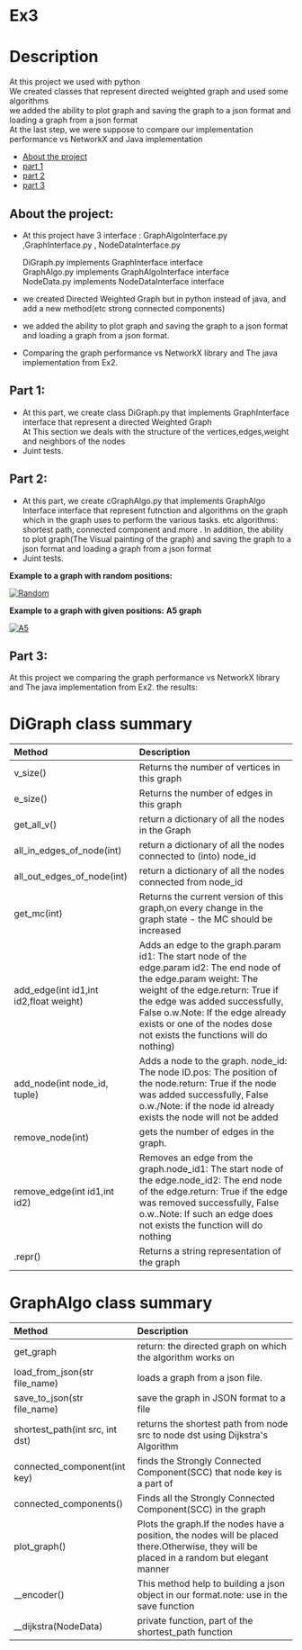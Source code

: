 
# Ex3

# Description
At this project we used with python <br />
We created classes that represent directed weighted graph and used some algorithms <br />
we added the ability to plot graph and saving the graph to a json format and loading a graph from a json format  <br />
At the last step, we were suppose to compare our implementation performance vs NetworkX and Java implementation <br />



* [About the project](#p1)
* [part 1](#p3)
* [part 2](#p4)
* [part 3](#p5)







<a name="p1"></a>
## About the project:
* At this project have 3 interface : GraphAlgoInterface.py ,GraphInterface.py , NodeDataInterface.py <br />

  DiGraph.py implements GraphInterface interface  <br />
  GraphAlgo.py implements GraphAlgoInterface interface <br />
  NodeData.py implements NodeDataInterface interface <br />

* we created Directed Weighted Graph but in python instead of java, and add a new method(etc strong connected components) <br />
* we added the ability to plot graph and saving the graph to a json format and loading a graph from a json format. <br />
* Comparing the graph performance vs NetworkX library and The java implementation from Ex2. <br />


<a name="p3"></a>
## Part 1:
* At this part, we create class DiGraph.py that implements GraphInterface interface that represent a directed Weighted Graph  <br />
  At This section we deals with the structure of the vertices,edges,weight and neighbors of the nodes
* Juint tests.

<a name="p4"></a>
## Part 2:
* At this part, we create cGraphAlgo.py that implements GraphAlgo Interface interface that represent futnction and algorithms on the graph which in the graph uses to perform the various tasks. etc algorithms: shortest path, connected component and more .
In addition, the ability to plot graph(The Visual painting of the graph) and saving the graph to a json format and loading a graph from a json format<br />
* Juint tests.


**Example to a graph with random positions:**


<a href='https://postimages.org/' target='_blank'><img src='https://i.postimg.cc/kMRyY7vg/Random.jpg' border='0' alt='Random'/></a>



**Example to a graph with given positions:**
**A5 graph**
    
    

<a href='https://postimg.cc/4K6ygnXm' target='_blank'><img src='https://i.postimg.cc/8C36Lr3B/A5.png' border='0' alt='A5'/></a>





<a name="p5"></a>
## Part 3:
At this project we comparing the graph performance vs NetworkX library and The java implementation from Ex2.
the results:




# DiGraph class summary
| Method  | Description  |
| :------ |:-------------| 
| v_size()| Returns the number of vertices in this graph |
| e_size()| Returns the number of edges in this graph |
| get_all_v()| return a dictionary of all the nodes in the Graph|
| all_in_edges_of_node(int)| return a dictionary of all the nodes connected to (into) node_id|
| all_out_edges_of_node(int)| return a dictionary of all the nodes connected from node_id|
| get_mc(int)| Returns the current version of this graph,on every change in the graph state - the MC should be increased|
| add_edge(int id1,int id2,float weight)|  Adds an edge to the graph.param id1: The start node of the edge.param id2: The end node of the edge.param weight: The weight of the edge.return: True if the edge was added successfully, False o.w.Note: If the edge already exists or one of the nodes dose not exists the functions will do nothing)|
|add_node(int node_id, tuple)| Adds a node to the graph. node_id: The node ID.pos: The position of the node.return: True if the node was added successfully, False o.w./Note: if the node id already exists the node will not be added|
| remove_node(int)|gets the number of edges in the graph.|
| remove_edge(int id1,int id2)| Removes an edge from the graph.node_id1: The start node of the edge.node_id2: The end node of the edge.return: True if the edge was removed successfully, False o.w..Note: If such an edge does not exists the function will do nothing|
|.repr()| Returns a string representation of the graph|


# GraphAlgo class summary
| Method  | Description  |
| :------ |:-------------| 
| get_graph | return: the directed graph on which the algorithm works on|
| load_from_json(str file_name)| loads a graph from a json file.|
| save_to_json(str file_name)| save the graph in JSON format to a file|
| shortest_path(int src, int dst)| returns the shortest path from node src to node dst using Dijkstra's Algorithm|
| connected_component(int key)| finds the Strongly Connected Component(SCC) that node key is a part of |
| connected_components()|Finds all the Strongly Connected Component(SCC) in the graph |
| plot_graph()| Plots the graph.If the nodes have a position, the nodes will be placed there.Otherwise, they will be placed in a random but elegant manner|
| __encoder()| This method help to building a json object in our format.note: use in the save function |
| __dijkstra(NodeData)| private function, part of the shortest_path function |
